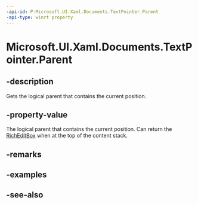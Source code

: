 ```yaml
---
-api-id: P:Microsoft.UI.Xaml.Documents.TextPointer.Parent
-api-type: winrt property
---
```


<!-- Property syntax
public Windows.UI.Xaml.DependencyObject Parent { get; }
-->

# Microsoft.UI.Xaml.Documents.TextPointer.Parent

## -description
Gets the logical parent that contains the current position.

## -property-value
The logical parent that contains the current position. Can return the [RichEditBox](../microsoft.ui.xaml.controls/richeditbox.md) when at the top of the content stack.

## -remarks

## -examples

## -see-also

